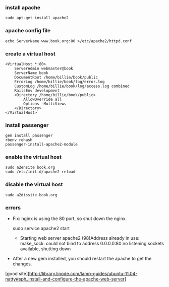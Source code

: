 ### install apache 

    sudo apt-get install apache2

### apache config file

    echo ServerName www.book.org:80 >/etc/apache2/httpd.conf

### create a virtual host

    <VirtualHost *:80>
        ServerAdmin webmaster@book
        ServerName book
        DocumentRoot /home/billie/book/public
        ErrorLog /home/billie/book/log/error.log
        CustomLog /home/billie/book/log/access.log combined
        RailsEnv development
        <Directory /home/billie/book/public>
            AllowOverride all
            Options -MultiViews
        </Directory>
    </VirtualHost>

### install passenger

    gem install passenger
    rbenv rehash
    passenger-install-apache2-module

### enable the virtual host

    sudo a2ensite book.org
    sudo /etc/init.d/apache2 reload

### disable the virtual host

    sudo a2dissite book.org

### errors

* Fix: nginx is using the 80 port, so shut down the nginx.

    sudo service apache2 start
    * Starting web server apache2
    (98)Address already in use: make_sock: could not bind to address 0.0.0.0:80
    no listening sockets available, shutting down

* After a new gem installed, you should restart the apache to get the changes.

[good site][http://library.linode.com/lamp-guides/ubuntu-11.04-natty#sph_install-and-configure-the-apache-web-server]

